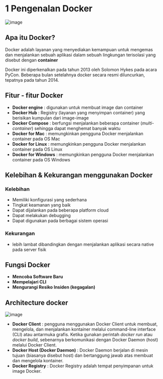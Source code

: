 # 1 Pengenalan Docker

![image](https://github.com/SonyVansha25/Docker-Learning/assets/152833966/9b9aec6b-2c15-4d62-9b6c-eacc27e26c86)


## Apa itu Docker?

Docker adalah layanan yang menyediakan kemampuan untuk mengemas dan menjalankan sebuah aplikasi dalam sebuah lingkungan terisolasi yang disebut dengan <b>container</b>

Docker ini diperkenalkan pada tahun 2013 oleh Solomon Hykes pada acara PyCon. Beberapa bulan setelahnya docker secara resmi diluncurkan, tepatnya pada tahun 2014.

## Fitur - fitur Docker

- <b color="blu">Docker engine</b> : digunakan untuk membuat image dan container
- <b>Docker Hub</b> : Registry (layanan yang menyimpan container) yang berisikan kumpulan dari image-image
- <b>Docker Compose</b> : berfungsi menjalankan beberapa container (<i>multi-container</i>) sehingga dapat menghemat banyak waktu
- <b>Docker for Mac</b> : memungkinkan pengguna Docker menjalankan container pada OS Mac
- <b>Docker for Linux</b> : memungkinkan pengguna Docker menjalankan container pada OS Linux
- <b>Docker for Windows</b> : memungkinkan pengguna Docker menjalankan container pada OS Windows

## Kelebihan & Kekurangan menggunakan Docker

### Kelebihan
- Memiliki konfigurasi yang sederhana
- Tingkat keamanan yang baik
- Dapat dijalankan pada beberapa platform cloud
- Dapat melakukan debugging
- Dapat digunakan pada berbagai sistem operasi

### Kekurangan
- lebih lambat dibandingkan dengan menjalankan aplikasi secara native pada server fisik


## Fungsi Docker
- <b>Mencoba Software Baru</b>
- <b>Mempelajari CLI</b>
- <b>Mengurangi Resiko Insiden (kegagalan)</b>

## Architecture docker

![image](https://github.com/SonyVansha25/Docker-Learning/assets/152833966/ce832c7f-e929-484d-bcd4-32177ad94fd5)

- <b>Docker Client</b> : pengguna menggunakan Docker Client untuk membuat, mengelola, dan menjalankan kontainer melalui command-line interface (CLI) atau antarmuka grafis. Ketika gunakan perintah <i>docker run</i> atau <i>docker build</i>, sebenarnya berkomunikasi dengan Docker Daemon (host) melalui Docker Client.
- <b>Docker Host (Docker Daemon)</b> : Docker Daemon berjalan di mesin tujuan (biasanya disebut host) dan bertanggung jawab atas membuat dan mengelola kontainer.
- <b>Docker Registry</b> : Docker Registry adalah tempat penyimpanan untuk image Docker. 
